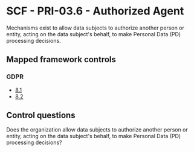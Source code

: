# SCF - PRI-03.6 - Authorized Agent
Mechanisms exist to allow data subjects to authorize another person or entity, acting on the data subject's behalf, to make Personal Data (PD) processing decisions.
## Mapped framework controls
### GDPR
- [8.1](../gdpr/8.md#81)
- [8.2](../gdpr/8.md#82)
  
## Control questions
Does the organization allow data subjects to authorize another person or entity, acting on the data subject's behalf, to make Personal Data (PD) processing decisions?
  